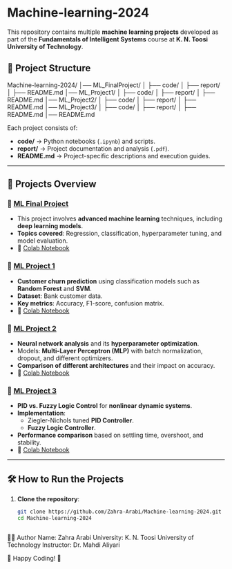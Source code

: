 # Machine-learning-2024

This repository contains multiple **machine learning projects** developed as part of the **Fundamentals of Intelligent Systems** course at **K. N. Toosi University of Technology**.

## 📂 **Project Structure**
Machine-learning-2024/ │── ML_FinalProject/ │ ├── code/ │ ├── report/ │ ├── README.md │── ML_Project1/ │ ├── code/ │ ├── report/ │ ├── README.md │── ML_Project2/ │ ├── code/ │ ├── report/ │ ├── README.md │── ML_Project3/ │ ├── code/ │ ├── report/ │ ├── README.md │── README.md


Each project consists of:
- **code/** → Python notebooks (`.ipynb`) and scripts.
- **report/** → Project documentation and analysis (`.pdf`).
- **README.md** → Project-specific descriptions and execution guides.

---

## 🚀 **Projects Overview**

### 🔹 **[ML Final Project](https://github.com/Zahra-Arabi/Machine-learning-2024/tree/main/ML_FinalProject)**
- This project involves **advanced machine learning** techniques, including **deep learning models**.
- **Topics covered**: Regression, classification, hyperparameter tuning, and model evaluation.
- 📌 [Colab Notebook]((https://colab.research.google.com/drive/10_l21YcWot8c63YOCukeXIyUMoWW_IrU?usp=sharing))

### 🔹 **[ML Project 1](https://github.com/Zahra-Arabi/Machine-learning-2024/tree/main/ML_Project1)**
- **Customer churn prediction** using classification models such as **Random Forest** and **SVM**.
- **Dataset**: Bank customer data.
- **Key metrics**: Accuracy, F1-score, confusion matrix.
- 📌 [Colab Notebook]((https://colab.research.google.com/drive/1G7SBPrHMCVuey0Pn-m8QP8KHc4OJYp8q?usp=sharing))

### 🔹 **[ML Project 2](https://github.com/Zahra-Arabi/Machine-learning-2024/tree/main/ML_Project2)**
- **Neural network analysis** and its **hyperparameter optimization**.
- Models: **Multi-Layer Perceptron (MLP)** with batch normalization, dropout, and different optimizers.
- **Comparison of different architectures** and their impact on accuracy.
- 📌 [Colab Notebook]((https://colab.research.google.com/drive/1sGE_Ow4Q4WM3v8UkPLl5lMEmMY3_Cz_K?usp=sharing))

### 🔹 **[ML Project 3](https://github.com/Zahra-Arabi/Machine-learning-2024/tree/main/ML_Project3)**
- **PID vs. Fuzzy Logic Control** for **nonlinear dynamic systems**.
- **Implementation**:
  - Ziegler-Nichols tuned **PID Controller**.
  - **Fuzzy Logic Controller**.
- **Performance comparison** based on settling time, overshoot, and stability.
- 📌 [Colab Notebook]((https://colab.research.google.com/drive/1tlQf7L2DaMQphAthi1980pMIsDsWROVx?usp=sharing))

---

## 🛠 **How to Run the Projects**
1. **Clone the repository**:
   ```bash
   git clone https://github.com/Zahra-Arabi/Machine-learning-2024.git
   cd Machine-learning-2024



👩‍💻 Author
Name: Zahra Arabi
University: K. N. Toosi University of Technology
Instructor: Dr. Mahdi Aliyari


🚀 Happy Coding! 🎯

